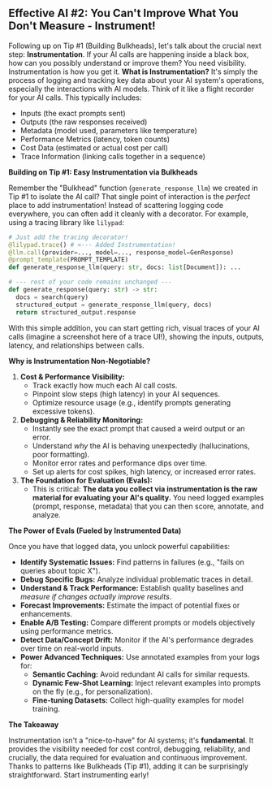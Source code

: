 ## Effective AI #2: You Can't Improve What You Don't Measure - Instrument!

Following up on Tip #1 (Building Bulkheads), let's talk about the crucial next step: **Instrumentation**. If your AI calls are happening inside a black box, how can you possibly understand or improve them? You need visibility. Instrumentation is how you get it. **What is Instrumentation?** It's simply the process of logging and tracking key data about your AI system's operations, especially the interactions with AI models. Think of it like a flight recorder for your AI calls. This typically includes:

- Inputs (the exact prompts sent)
- Outputs (the raw responses received)
- Metadata (model used, parameters like temperature)
- Performance Metrics (latency, token counts)
- Cost Data (estimated or actual cost per call)
- Trace Information (linking calls together in a sequence)

**Building on Tip #1: Easy Instrumentation via Bulkheads**

Remember the "Bulkhead" function (`generate_response_llm`) we created in Tip #1 to isolate the AI call? That single point of interaction is the *perfect* place to add instrumentation! Instead of scattering logging code everywhere, you can often add it cleanly with a decorator. For example, using a tracing library like `lilypad`:

```python
# Just add the tracing decorator!
@lilypad.trace() # <--- Added Instrumentation!
@llm.call(provider=..., model=..., response_model=GenResponse)
@prompt_template(PROMPT_TEMPLATE)
def generate_response_llm(query: str, docs: list[Document]): ...

# --- rest of your code remains unchanged ---
def generate_response(query: str) -> str:
  docs = search(query)
  structured_output = generate_response_llm(query, docs)
  return structured_output.response

```

With this simple addition, you can start getting rich, visual traces of your AI calls (imagine a screenshot here of a trace UI!), showing the inputs, outputs, latency, and relationships between calls.

**Why is Instrumentation Non-Negotiable?**

1. **Cost & Performance Visibility:**
    - Track exactly how much each AI call costs.
    - Pinpoint slow steps (high latency) in your AI sequences.
    - Optimize resource usage (e.g., identify prompts generating excessive tokens).
2. **Debugging & Reliability Monitoring:**
    - Instantly see the exact prompt that caused a weird output or an error.
    - Understand *why* the AI is behaving unexpectedly (hallucinations, poor formatting).
    - Monitor error rates and performance dips over time.
    - Set up alerts for cost spikes, high latency, or increased error rates.
3. **The Foundation for Evaluation (Evals):**
    - This is critical: **The data you collect via instrumentation is the raw material for evaluating your AI's quality.** You need logged examples (prompt, response, metadata) that you can then score, annotate, and analyze.

**The Power of Evals (Fueled by Instrumented Data)**

Once you have that logged data, you unlock powerful capabilities:

- **Identify Systematic Issues:** Find patterns in failures (e.g., "fails on queries about topic X").
- **Debug Specific Bugs:** Analyze individual problematic traces in detail.
- **Understand & Track Performance:** Establish quality baselines and *measure if changes actually improve results*.
- **Forecast Improvements:** Estimate the impact of potential fixes or enhancements.
- **Enable A/B Testing:** Compare different prompts or models objectively using performance metrics.
- **Detect Data/Concept Drift:** Monitor if the AI's performance degrades over time on real-world inputs.
- **Power Advanced Techniques:** Use annotated examples from your logs for:
    - **Semantic Caching:** Avoid redundant AI calls for similar requests.
    - **Dynamic Few-Shot Learning:** Inject relevant examples into prompts on the fly (e.g., for personalization).
    - **Fine-tuning Datasets:** Collect high-quality examples for model training.

**The Takeaway**

Instrumentation isn't a "nice-to-have" for AI systems; it's **fundamental**. It provides the visibility needed for cost control, debugging, reliability, and crucially, the data required for evaluation and continuous improvement. Thanks to patterns like Bulkheads (Tip #1), adding it can be surprisingly straightforward. Start instrumenting early!